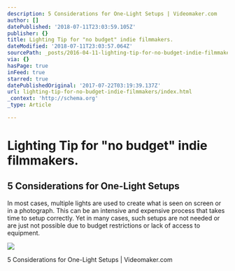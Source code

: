```yaml
---
description: 5 Considerations for One-Light Setups | Videomaker.com
author: []
datePublished: '2018-07-11T23:03:59.105Z'
publisher: {}
title: Lighting Tip for "no budget" indie filmmakers.
dateModified: '2018-07-11T23:03:57.064Z'
sourcePath: _posts/2016-04-11-lighting-tip-for-no-budget-indie-filmmakers.md
via: {}
hasPage: true
inFeed: true
starred: true
datePublishedOriginal: '2017-07-22T03:19:39.137Z'
url: lighting-tip-for-no-budget-indie-filmmakers/index.html
_context: 'http://schema.org'
_type: Article

---
```

# Lighting Tip for "no budget" indie filmmakers.

<article style=""><h1>5 Considerations for One-Light Setups</h1><p>In most cases, multiple lights are used to create what is seen on screen or in a photograph. This can be an intensive and expensive process that takes time to setup correctly. Yet in many cases, such setups are not needed or are just not possible due to budget restrictions or lack of access to equipment.</p><img src="http://static.videomaker.com/sites/videomaker.com/files/articles/18640/353-C03-Lighting-primary.png" /></article>

5 Considerations for One-Light Setups | Videomaker.com